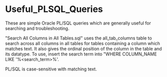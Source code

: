# Useful_PLSQL_Queries
These are simple Oracle PL/SQL queries which are generally useful for searching and troubleshooting.

"Search All Columns in All Tables.sql" uses the all_tab_columns table to search across all columns in all tables for tables containing a column which matches text. It also gives the ordinal position of the column in the table and its datatype. To use, insert the search term into "WHERE COLUMN_NAME LIKE '%<search_term>%'.

PL/SQL is case-sensitive with matching text.

